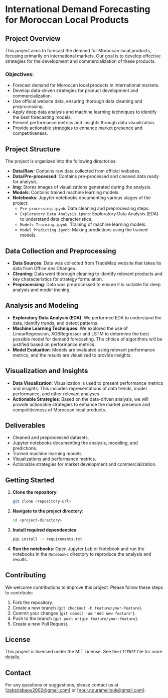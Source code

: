 # International Demand Forecasting for Moroccan Local Products

## Project Overview

This project aims to forecast the demand for Moroccan local products, focusing primarily on international markets. Our goal is to develop effective strategies for the development and commercialization of these products. 

### Objectives:
- Forecast demand for Moroccan local products in international markets.
- Develop data-driven strategies for product development and commercialization.
- Use official website data, ensuring thorough data cleaning and preprocessing.
- Apply deep data analysis and machine learning techniques to identify the best forecasting models.
- Present performance metrics and insights through data visualization.
- Provide actionable strategies to enhance market presence and competitiveness.

## Project Structure

The project is organized into the following directories:

- **Data/Raw**: Contains raw data collected from official websites.
- **Data/Pre-processed**: Contains pre-processed and cleaned data ready for analysis.
- **Img**: Stores images of visualizations generated during the analysis.
- **Models**: Contains trained machine learning models.
- **Notebooks**: Jupyter notebooks documenting various stages of the project:
  - `Pre-processing.ipynb`: Data cleaning and preprocessing steps.
  - `Exploratory Data Analysis.ipynb`: Exploratory Data Analysis (EDA) to understand data characteristics.
  - `Models Training.ipynb`: Training of machine learning models.
  - `Model_Predicting.ipynb`: Making predictions using the trained models.

## Data Collection and Preprocessing

- **Data Sources**: Data was collected from TradeMap website that takes its data from Office des Changes.
- **Cleaning**: Data went thorough cleaning to identify relevant products and key characteristics for strategy formulation.
- **Preprocessing**: Data was preprocessed to ensure it is suitable for deep analysis and model training.

## Analysis and Modeling

- **Exploratory Data Analysis (EDA)**: We performed EDA to understand the data, identify trends, and detect patterns.
- **Machine Learning Techniques**: We explored the use of LinearRegression, XGBRegressor and LSTM to determine the best possible model for demand forecasting. The choice of algorithms will be justified based on performance metrics.
- **Model Evaluation**: Models are evaluated using relevant performance metrics, and the results are visualized to provide insights.

## Visualization and Insights

- **Data Visualization**: Visualization is used to present performance metrics and insights. This includes representations of data trends, model performance, and other relevant analyses.
- **Actionable Strategies**: Based on the data-driven analysis, we will provide actionable strategies to enhance the market presence and competitiveness of Moroccan local products.

## Deliverables

- Cleaned and preprocessed datasets.
- Jupyter notebooks documenting the analysis, modeling, and predictions.
- Trained machine learning models.
- Visualizations and performance metrics.
- Actionable strategies for market development and commercialization.

## Getting Started

1. **Clone the repository**:
    ```bash
    git clone <repository-url>
    ```
2. **Navigate to the project directory**:
    ```bash
    cd <project-directory>
    ```
3. **Install required dependencies**:
    ```bash
    pip install -r requirements.txt
    ```
4. **Run the notebooks**:
    Open Jupyter Lab or Notebook and run the notebooks in the `Notebooks` directory to reproduce the analysis and results.

## Contributing

We welcome contributions to improve this project. Please follow these steps to contribute:

1. Fork the repository.
2. Create a new branch (`git checkout -b feature/your-feature`).
3. Commit your changes (`git commit -am 'Add new feature'`).
4. Push to the branch (`git push origin feature/your-feature`).
5. Create a new Pull Request.

## License

This project is licensed under the MIT License. See the `LICENSE` file for more details.

## Contact

For any questions or suggestions, please contact us at [zakariabaou2002@gmail.com] or [nour.nouramellouk@gmail.com].

